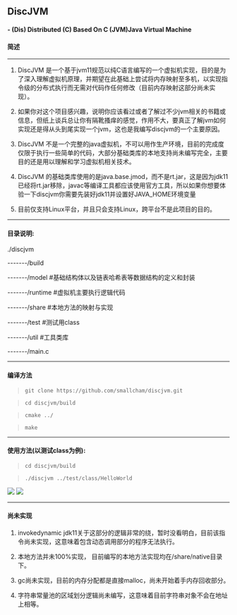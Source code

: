 ## DiscJVM
#### - (Dis) Distributed (C) Based On C (JVM)Java Virtual Machine

#### 简述
-------
1. DiscJVM 是一个基于jvm11规范以纯C语言编写的一个虚拟机实现，目的是为了深入理解虚拟机原理，并期望在此基础上尝试将内存映射至多机，以实现指令级的分布式执行而无需对代码作任何修改（目前内存映射这部分尚未实现）。

2. 如果你对这个项目感兴趣，说明你应该看过或者了解过不少jvm相关的书籍或信息，但纸上谈兵总让你有隔靴搔痒的感觉，作用不大，要真正了解jvm如何实现还是得从头到尾实现一个jvm，这也是我编写discjvm的一个主要原因。

3. DiscJVM 不是一个完整的java虚拟机，不可以用作生产环境，目前的完成度仅限于执行一些简单的代码，大部分基础类库的本地支持尚未编写完全，主要目的还是用以理解和学习虚拟机相关技术。

4. DiscJVM 的基础类库使用的是java.base.jmod，而不是rt.jar，这是因为jdk11已经将rt.jar移除，javac等编译工具都应该使用官方工具，所以如果你想要体验一下discjvm你需要先装好jdk11并设置好JAVA_HOME环境变量

5. 目前仅支持Linux平台，并且只会支持Linux，跨平台不是此项目的目的。

-------

#### 目录说明:

./discjvm

-------/build

-------/model	#基础结构体以及链表哈希表等数据结构的定义和封装

-------/runtime #虚拟机主要执行逻辑代码

-------/share	#本地方法的映射与实现

-------/test	#测试用class

-------/util	#工具类库

-------/main.c

-------

#### 编译方法

> `git clone https://github.com/smallcham/discjvm.git`

> `cd discjvm/build`

> `cmake ../`

> `make`

--------

#### 使用方法(以测试class为例):

> `cd discjvm/build`

> `./discjvm ../test/class/HelloWorld`

[![](https://smallcham.github.io/static/img/jvmtest1.png)](https://smallcham.github.io/static/img/jvmtest1.png)
[![](https://smallcham.github.io/static/img/jvmtest2.png)](https://smallcham.github.io/static/img/jvmtest2.png)

--------

#### 尚未实现

1. invokedynamic jdk11关于这部分的逻辑非常的绕，暂时没看明白，目前该指令尚未实现，这意味着包含动态调用部分的程序无法执行。

2. 本地方法并未100%实现， 目前编写的本地方法实现均在/share/native目录下。

3. gc尚未实现，目前的内存分配都是直接malloc，尚未开始着手内存回收部分。

4. 字符串常量池的区域划分逻辑尚未编写，这意味着目前字符串对象不会在地址上相等。



